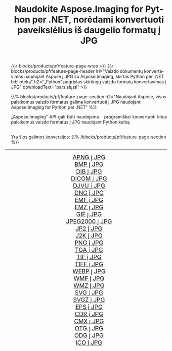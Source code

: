 ﻿---
title: Naudokite Aspose.Imaging for Python per .NET, norėdami konvertuoti paveikslėlius iš daugelio formatų į JPG 
weight: 3920
url: /lt/python-net/conversion/to/jpg 
lang: lt
langdirlevel: 2
locales: zh-hans,ja,it,ru,de,es,fr,nl,id,lt,pl,pt,vi,tr,ko,zh-hant,ar,hi,th,sv,cs,uk,he
description: Galite naudoti Aspose.Imaging for Python per .NET biblioteką, norėdami konvertuoti iš įvairių formatų į JPG
---

{{< blocks/products/pf/feature-page-wrap >}}
{{< blocks/products/pf/feature-page-header h1="Vaizdo dokumentų konvertavimas naudojant Aspose į JPG su Aspose.Imaging, skirtas Python per .NET biblioteką" h2="„Python“ pagrįstas skirtingų vaizdo formatų konvertavimas į JPG" downloadText="parsisiųsti" >}}


{{% blocks/products/pf/feature-page-section  h2="Naudojant Aspose, visus palaikomus vaizdo formatus galima konvertuoti į JPG naudojant Aspose.Imaging for Python per .NET" %}}
<p align=justify>„Aspose.Imaging“ API gali būti naudojama   programiškai konvertuoti kitus palaikomus vaizdo formatus į JPG naudojant Python kalbą.</p>
<br/>
Yra šios galimos konversijos:
{{% /blocks/products/pf/feature-page-section %}}
<div class="container-fluid productfamilypage bg-gray">
    <div class="convertypes bg-gray agp-content section">
        <div class="container">
		<hr style="margin-left:-20px;"/>
		<div class="row other-converters" style="gap: 10px;font-size: 19px;text-align:center;">
		    <div class='col-md-2 other-converter remove-lp remove-rp'><a href="/imaging/lt/python-net/conversion/apng-to-jpg" style="padding:15px;">APNG į JPG</a></div>
<div class='col-md-2 other-converter remove-lp remove-rp'><a href="/imaging/lt/python-net/conversion/bmp-to-jpg" style="padding:15px;">BMP į JPG</a></div>
<div class='col-md-2 other-converter remove-lp remove-rp'><a href="/imaging/lt/python-net/conversion/dib-to-jpg" style="padding:15px;">DIB į JPG</a></div>
<div class='col-md-2 other-converter remove-lp remove-rp'><a href="/imaging/lt/python-net/conversion/dicom-to-jpg" style="padding:15px;">DICOM į JPG</a></div>
<div class='col-md-2 other-converter remove-lp remove-rp'><a href="/imaging/lt/python-net/conversion/djvu-to-jpg" style="padding:15px;">DJVU į JPG</a></div>
<div class='col-md-2 other-converter remove-lp remove-rp'><a href="/imaging/lt/python-net/conversion/dng-to-jpg" style="padding:15px;">DNG į JPG</a></div>
<div class='col-md-2 other-converter remove-lp remove-rp'><a href="/imaging/lt/python-net/conversion/emf-to-jpg" style="padding:15px;">EMF į JPG</a></div>
<div class='col-md-2 other-converter remove-lp remove-rp'><a href="/imaging/lt/python-net/conversion/emz-to-jpg" style="padding:15px;">EMZ į JPG</a></div>
<div class='col-md-2 other-converter remove-lp remove-rp'><a href="/imaging/lt/python-net/conversion/gif-to-jpg" style="padding:15px;">GIF į JPG</a></div>
<div class='col-md-2 other-converter remove-lp remove-rp'><a href="/imaging/lt/python-net/conversion/jpeg2000-to-jpg" style="padding:15px;">JPEG2000 į JPG</a></div>
<div class='col-md-2 other-converter remove-lp remove-rp'><a href="/imaging/lt/python-net/conversion/jp2-to-jpg" style="padding:15px;">JP2 į JPG</a></div>
<div class='col-md-2 other-converter remove-lp remove-rp'><a href="/imaging/lt/python-net/conversion/j2k-to-jpg" style="padding:15px;">J2K į JPG</a></div>
<div class='col-md-2 other-converter remove-lp remove-rp'><a href="/imaging/lt/python-net/conversion/png-to-jpg" style="padding:15px;">PNG į JPG</a></div>
<div class='col-md-2 other-converter remove-lp remove-rp'><a href="/imaging/lt/python-net/conversion/tga-to-jpg" style="padding:15px;">TGA į JPG</a></div>
<div class='col-md-2 other-converter remove-lp remove-rp'><a href="/imaging/lt/python-net/conversion/tif-to-jpg" style="padding:15px;">TIF į JPG</a></div>
<div class='col-md-2 other-converter remove-lp remove-rp'><a href="/imaging/lt/python-net/conversion/tiff-to-jpg" style="padding:15px;">TIFF į JPG</a></div>
<div class='col-md-2 other-converter remove-lp remove-rp'><a href="/imaging/lt/python-net/conversion/webp-to-jpg" style="padding:15px;">WEBP į JPG</a></div>
<div class='col-md-2 other-converter remove-lp remove-rp'><a href="/imaging/lt/python-net/conversion/wmf-to-jpg" style="padding:15px;">WMF į JPG</a></div>
<div class='col-md-2 other-converter remove-lp remove-rp'><a href="/imaging/lt/python-net/conversion/wmz-to-jpg" style="padding:15px;">WMZ į JPG</a></div>
<div class='col-md-2 other-converter remove-lp remove-rp'><a href="/imaging/lt/python-net/conversion/svg-to-jpg" style="padding:15px;">SVG į JPG</a></div>
<div class='col-md-2 other-converter remove-lp remove-rp'><a href="/imaging/lt/python-net/conversion/svgz-to-jpg" style="padding:15px;">SVGZ į JPG</a></div>
<div class='col-md-2 other-converter remove-lp remove-rp'><a href="/imaging/lt/python-net/conversion/eps-to-jpg" style="padding:15px;">EPS į JPG</a></div>
<div class='col-md-2 other-converter remove-lp remove-rp'><a href="/imaging/lt/python-net/conversion/cdr-to-jpg" style="padding:15px;">CDR į JPG</a></div>
<div class='col-md-2 other-converter remove-lp remove-rp'><a href="/imaging/lt/python-net/conversion/cmx-to-jpg" style="padding:15px;">CMX į JPG</a></div>
<div class='col-md-2 other-converter remove-lp remove-rp'><a href="/imaging/lt/python-net/conversion/otg-to-jpg" style="padding:15px;">OTG į JPG</a></div>
<div class='col-md-2 other-converter remove-lp remove-rp'><a href="/imaging/lt/python-net/conversion/odg-to-jpg" style="padding:15px;">ODG į JPG</a></div>
<div class='col-md-2 other-converter remove-lp remove-rp'><a href="/imaging/lt/python-net/conversion/ico-to-jpg" style="padding:15px;">ICO į JPG</a></div>
                </div>
        </div>
    </div>
</div>
<br/>

